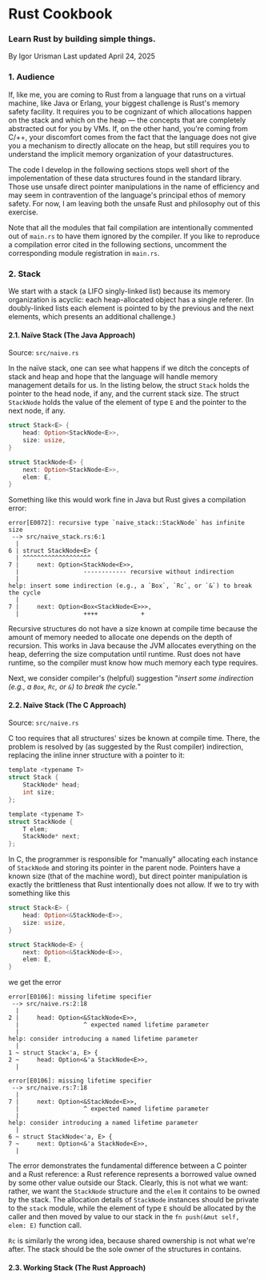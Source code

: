 # Rust Cookbook
### Learn Rust by building simple things.
By Igor Urisman
Last updated April 24, 2025

### 1. Audience
If, like me, you are coming to Rust from a language that runs on a virtual
machine, like Java or Erlang, your biggest challenge is Rust's memory safety
facility. It requires you to be cognizant of which allocations happen on
the stack and which on the heap — the concepts that are completely abstracted
out for you by VMs. If, on the other hand, you're coming from C/++, your discomfort
comes from the fact that the language does not give you a mechanism
to directly allocate on the heap, but still requires you to understand the implicit
memory organization of your datastructures.

The code I develop in the following sections stops well short of the impolementation of
these data structures found in the standard library. Those use unsafe direct pointer 
manipulations in the name of efficiency and may seem
in contravention of the language's principal ethos of memory safety. For now,
I am leaving both the unsafe Rust and philosophy out of this exercise.

Note that all the modules that fail compilation are intentionally commented out of `main.rs`
to have them ignored by the compiler. If you like to reproduce a compilation error cited
in the following sections, uncomment the corresponding module registration in `main.rs`.

### 2. Stack
We start with a stack (a LIFO singly-linked list) because its memory 
organization is acyclic: each heap-allocated object has a single referer.
(In doubly-linked lists each element is pointed to by the previous and the next
elements, which presents an additional challenge.)

#### 2.1. Naïve Stack (The Java Approach)
Source: `src/naive.rs`

In the naïve stack, one can see what happens if we ditch the concepts of stack and heap
and hope that the language will handle memory management details for us. In the listing below,
the struct `Stack` holds the pointer to the head node, if any, and the current stack size.
The struct `StackNode` holds the value of the element of type `E` and the pointer to the next node,
if any.

```rust
struct Stack<E> {
    head: Option<StackNode<E>>,
    size: usize,
}

struct StackNode<E> {
    next: Option<StackNode<E>>,
    elem: E,
}
```
 Something like this would work fine in Java but Rust gives a compilation error:

```text
error[E0072]: recursive type `naive_stack::StackNode` has infinite size
 --> src/naive_stack.rs:6:1
  |
6 | struct StackNode<E> {
  | ^^^^^^^^^^^^^^^^^^^
7 |     next: Option<StackNode<E>>,
  |                  ------------ recursive without indirection
  |
help: insert some indirection (e.g., a `Box`, `Rc`, or `&`) to break the cycle
  |
7 |     next: Option<Box<StackNode<E>>>,
  |                  ++++            +
```

Recursive structures do not have a size known at compile time because the amount of memory needed
to allocate one depends on the depth of recursion. This works in Java because the JVM allocates 
everything on the heap, deferring the size computation until runtime. 
Rust does not have runtime, so the compiler must know how much memory each type requires.

Next, we consider compiler's (helpful) suggestion "_insert some indirection 
(e.g., a `Box`, `Rc`, or `&`) to break the cycle._"

#### 2.2. Naïve Stack (The C Approach)
Source: `src/naive.rs`

C too requires that all structures' sizes be known at compile time. There, the problem is resolved by
(as suggested by the Rust compiler) indirection, replacing the inline inner structure with a pointer 
to it:

```C
template <typename T>
struct Stack {
    StackNode* head;
    int size;
};

template <typename T>
struct StackNode {
    T elem;
    StackNode* next;
};
```

In C, the programmer is responsible for "manually" allocating each instance of `StackNode` and
storing its pointer in the parent node. Pointers have a known size (that of the machine word),
but direct pointer manipulation is exactly the brittleness that Rust intentionally does not
allow. If we to try with something like this

```rust
struct Stack<E> {
    head: Option<&StackNode<E>>,
    size: usize,
}

struct StackNode<E> {
    next: Option<&StackNode<E>>,
    elem: E,
}
```

we get the error

```text
error[E0106]: missing lifetime specifier
 --> src/naive.rs:2:18
  |
2 |     head: Option<&StackNode<E>>,
  |                  ^ expected named lifetime parameter
  |
help: consider introducing a named lifetime parameter
  |
1 ~ struct Stack<'a, E> {
2 ~     head: Option<&'a StackNode<E>>,
  |

error[E0106]: missing lifetime specifier
 --> src/naive.rs:7:18
  |
7 |     next: Option<&StackNode<E>>,
  |                  ^ expected named lifetime parameter
  |
help: consider introducing a named lifetime parameter
  |
6 ~ struct StackNode<'a, E> {
7 ~     next: Option<&'a StackNode<E>>,
  |
```

The error demonstrates the fundamental difference between a C pointer and a Rust reference: 
a Rust reference represents a borrowed value owned by some other value outside our Stack. 
Clearly, this is not what we want: rather, we want the `StackNode` structure and the `elem` 
it contains to be owned by the stack. The allocation details of `StackNode` instances
should be private to the `stack` module, while the element of type `E` should be
allocated by the caller and then moved by value to our stack in the `fn push(&mut self, elem: E)`
function call.

`Rc` is similarly the wrong idea, because shared ownership is not what we're after. The stack should be
the sole owner of the structures in contains.

#### 2.3. Working Stack (The Rust Approach)